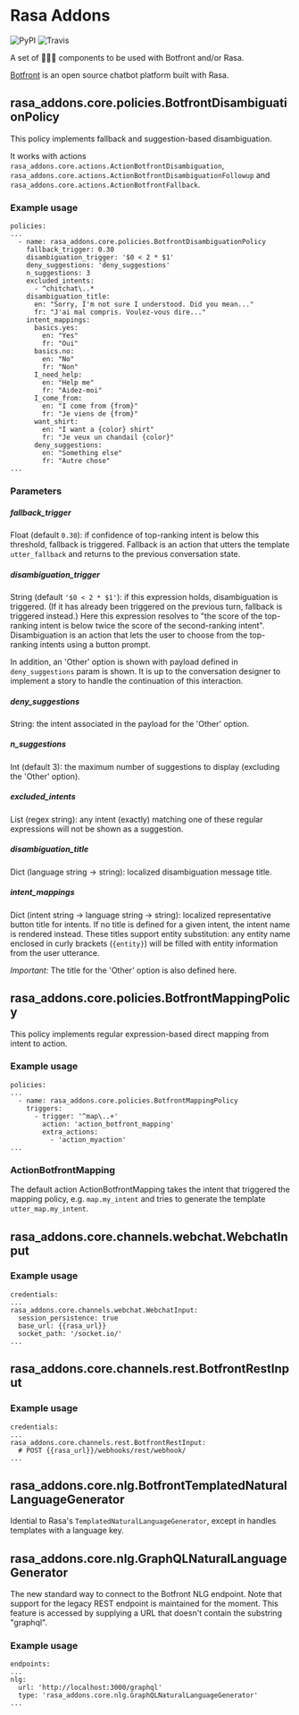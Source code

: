 # Rasa Addons

![PyPI](https://img.shields.io/pypi/v/rasa-addons.svg)
![Travis](https://img.shields.io/travis/mrbot-ai/rasa-addons.svg)

A set of 🚀🚀🚀 components to be used with Botfront and/or Rasa.

[Botfront](https://github.com/botfront/botfront) is an open source chatbot platform built with Rasa.

## rasa_addons.core.policies.BotfrontDisambiguationPolicy

This policy implements fallback and suggestion-based disambiguation.

It works with actions ``rasa_addons.core.actions.ActionBotfrontDisambiguation``, ``rasa_addons.core.actions.ActionBotfrontDisambiguationFollowup`` and ``rasa_addons.core.actions.ActionBotfrontFallback``.

### Example usage

```
policies:
...
  - name: rasa_addons.core.policies.BotfrontDisambiguationPolicy
    fallback_trigger: 0.30
    disambiguation_trigger: '$0 < 2 * $1'
    deny_suggestions: 'deny_suggestions'
    n_suggestions: 3
    excluded_intents:
      - ^chitchat\..*
    disambiguation_title:
      en: "Sorry, I'm not sure I understood. Did you mean..."
      fr: "J'ai mal compris. Voulez-vous dire..."
    intent_mappings:
      basics.yes:
        en: "Yes"
        fr: "Oui"
      basics.no:
        en: "No"
        fr: "Non"
      I_need_help:
        en: "Help me"
        fr: "Aidez-moi"
      I_come_from:
        en: "I come from {from}"
        fr: "Je viens de {from}"
      want_shirt:
        en: "I want a {color} shirt"
        fr: "Je veux un chandail {color}"
      deny_suggestions:
        en: "Something else"
        fr: "Autre chose"
...
```

### Parameters

##### fallback_trigger

Float (default ``0.30``): if confidence of top-ranking intent is below this threshold, fallback is triggered. Fallback is an action that utters the template ``utter_fallback`` and returns to the previous conversation state.

##### disambiguation_trigger

String (default ``'$0 < 2 * $1'``): if this expression holds, disambiguation is triggered. (If it has already been triggered on the previous turn, fallback is triggered instead.) Here this expression resolves to "the score of the top-ranking intent is below twice the score of the second-ranking intent". Disambiguation is an action that lets the user to choose from the top-ranking intents using a button prompt.

In addition, an 'Other' option is shown with payload defined in ``deny_suggestions`` param is shown. It is up to the conversation designer to implement a story to handle the continuation of this interaction.

##### deny_suggestions

String: the intent associated in the payload for the 'Other' option.

##### n_suggestions

Int (default 3): the maximum number of suggestions to display (excluding the 'Other' option).

##### excluded_intents

List (regex string): any intent (exactly) matching one of these regular expressions will not be shown as a suggestion.

##### disambiguation_title

Dict (language string -> string): localized disambiguation message title.

##### intent_mappings

Dict (intent string -> language string -> string): localized representative button title for intents. If no title is defined for a given intent, the intent name is rendered instead. These titles support entity substitution: any entity name enclosed in curly brackets (``{entity}``) will be filled with entity information from the user utterance.

_Important:_ The title for the 'Other' option is also defined here.

## rasa_addons.core.policies.BotfrontMappingPolicy

This policy implements regular expression-based direct mapping from intent to action.

### Example usage

```
policies:
...
  - name: rasa_addons.core.policies.BotfrontMappingPolicy
    triggers:
      - trigger: '^map\..+'
        action: 'action_botfront_mapping'
        extra_actions:
          - 'action_myaction'
...
```

### ActionBotfrontMapping

The default action ActionBotfrontMapping takes the intent that triggered the mapping policy, e.g. ``map.my_intent`` and tries to generate the template ``utter_map.my_intent``.

## rasa_addons.core.channels.webchat.WebchatInput

### Example usage

```
credentials:
...
rasa_addons.core.channels.webchat.WebchatInput:
  session_persistence: true
  base_url: {{rasa_url}}
  socket_path: '/socket.io/'
...
```

## rasa_addons.core.channels.rest.BotfrontRestInput

### Example usage

```
credentials:
...
rasa_addons.core.channels.rest.BotfrontRestInput:
  # POST {{rasa_url}}/webhooks/rest/webhook/
...
```

## rasa_addons.core.nlg.BotfrontTemplatedNaturalLanguageGenerator

Idential to Rasa's `TemplatedNaturalLanguageGenerator`, except in handles templates with a language key.

## rasa_addons.core.nlg.GraphQLNaturalLanguageGenerator

The new standard way to connect to the Botfront NLG endpoint. Note that support for the legacy REST endpoint is maintained for the moment. This feature is accessed by supplying a URL that doesn't contain the substring "graphql".

### Example usage

```
endpoints:
...
nlg:
  url: 'http://localhost:3000/graphql'
  type: 'rasa_addons.core.nlg.GraphQLNaturalLanguageGenerator'
...
```